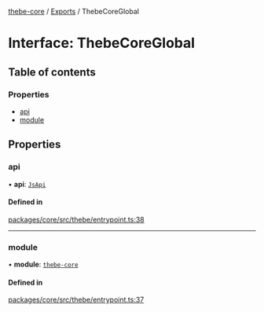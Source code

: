 [thebe-core](../README.md) / [Exports](../modules.md) / ThebeCoreGlobal

# Interface: ThebeCoreGlobal

## Table of contents

### Properties

- [api](ThebeCoreGlobal.md#api)
- [module](ThebeCoreGlobal.md#module)

## Properties

### api

• **api**: [`JsApi`](JsApi.md)

#### Defined in

[packages/core/src/thebe/entrypoint.ts:38](https://github.com/executablebooks/thebe/blob/280bb7d/packages/core/src/thebe/entrypoint.ts#L38)

___

### module

• **module**: [`thebe-core`](../modules.md)

#### Defined in

[packages/core/src/thebe/entrypoint.ts:37](https://github.com/executablebooks/thebe/blob/280bb7d/packages/core/src/thebe/entrypoint.ts#L37)
